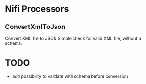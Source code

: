 # Nifi Processors

## ConvertXmlToJson
Convert XML file to JSON
Simple check for valid XML file, without a schema.

# TODO
- add possibility to validate with schema before conversion
